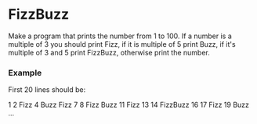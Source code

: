 # FizzBuzz

Make a program that prints the number from 1 to 100. If a number is a multiple of 3 you should print Fizz, if it is multiple of 5 print Buzz, if it's multiple of 3 and 5 print FizzBuzz, otherwise print the number.

### Example

First 20 lines should be:

1
2
Fizz
4
Buzz
Fizz
7
8
Fizz
Buzz
11
Fizz
13
14
FizzBuzz
16
17
Fizz
19
Buzz
...